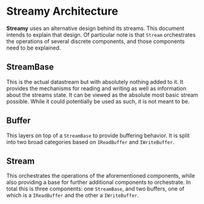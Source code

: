 ﻿# Streamy Architecture

**Streamy** uses an alternative design behind its streams. This document intends to explain that design. Of particular note is that `Stream` orchestrates the operations of several discrete components, and those components need to be explained.

## StreamBase

This is the actual datastream but with absolutely nothing added to it. It provides the mechanisms for reading and writing as well as information about the streams state. It can be viewed as the absolute most basic stream possible. While it could potentially be used as such, it is not meant to be.

## Buffer

This layers on top of a `StreamBase` to provide buffering behavior. It is split into two broad categories based on `IReadBuffer` and `IWriteBuffer`.

## Stream

This orchestrates the operations of the aforementioned components, while also providing a base for further additional components to orchestrate. In total this is three components: one `StreamBase`, and two buffers, one of which is a `IReadBuffer` and the other a `IWriteBuffer`.
